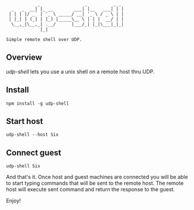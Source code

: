```
            _                 _          _ _
  _   _  __| |_ __        ___| |__   ___| | |
 | | | |/ _` | '_ \ _____/ __| '_ \ / _ \ | |
 | |_| | (_| | |_) |_____\__ \ | | |  __/ | |
  \__,_|\__,_| .__/      |___/_| |_|\___|_|_|
             |_|
             
Simple remote shell over UDP.

```

## Overview

*udp-shell* lets you use a unix shell on a remote host thru UDP.

## Install

`npm install -g udp-shell`

## Start host

`udp-shell --host Six`

## Connect guest

`udp-shell Six`

And that's it.
Once host and guest machines are connected you will be able to start typing commands that will be sent to the remote host.
The remote host will execute sent command and return the response to the guest.

Enjoy!
